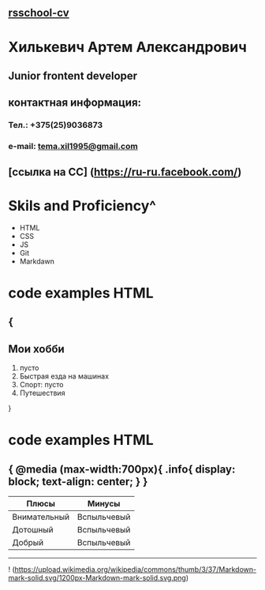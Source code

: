 [rsschool-cv](https://annavoloshina.github.io/rsschool-cv/)
---
# Хилькевич Артем Александрович
## Junior frontent developer
## контактная информация:
### Тел.: +375(25)9036873
### e-mail: tema.xil1995@gmail.com
[ссылка на СС] (https://ru-ru.facebook.com/)
---
# Skils and Proficiency^
- HTML
- CSS
- JS
- Git
- Markdawn
# code examples HTML 
{ <h2>Мои хобби</h2>
    <ol class="list">
      <li>пусто</li>
      <li>Быстрая езда на машинах</li>
      <li>Спорт: пусто</li>
      <li>Путешествия</li>
    </ol>
}
---
# code examples HTML 
{
@media (max-width:700px){
    .info{
        display: block;
        text-align: center;
    }
}
---
Плюсы| Минусы
---|---
Внимательный | Вспыльчевый
Дотошный | Вспыльчевый
Добрый | Вспыльчевый

---
! (https://upload.wikimedia.org/wikipedia/commons/thumb/3/37/Markdown-mark-solid.svg/1200px-Markdown-mark-solid.svg.png)
